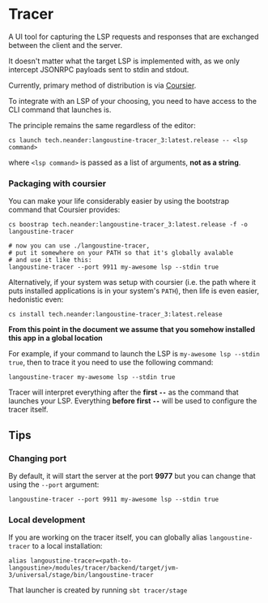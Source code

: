 # Tracer

A UI tool for capturing the LSP requests and responses that are exchanged between the client and the server.

It doesn't matter what the target LSP is implemented with, as we only intercept JSONRPC payloads sent to stdin and stdout.

Currently, primary method of distribution is via [Coursier](https://get-coursier.io/docs/overview).

To integrate with an LSP of your choosing, you need to have access to the CLI command that launches is.

The principle remains the same regardless of the editor:

```
cs launch tech.neander:langoustine-tracer_3:latest.release -- <lsp command>
```

where `<lsp command>` is passed as a list of arguments, **not as a string**.

### Packaging with coursier

You can make your life considerably easier by using the bootstrap command that Coursier provides:

```
cs boostrap tech.neander:langoustine-tracer_3:latest.release -f -o langoustine-tracer

# now you can use ./langoustine-tracer,
# put it somewhere on your PATH so that it's globally avalable
# and use it like this:
langoustine-tracer --port 9911 my-awesome lsp --stdin true
```

Alternatively, if your system was setup with coursier (i.e. the path where it puts 
installed applications is in your system's `PATH`), then life is even easier,
hedonistic even:

```
cs install tech.neander:langoustine-tracer_3:latest.release
```

**From this point in the document we assume that you somehow installed this app in a global location**

For example, if your command to launch the LSP is `my-awesome lsp --stdin true`, then to trace it you need to use the following command:

```
langoustine-tracer my-awesome lsp --stdin true
```

Tracer will interpret everything after the **first `--`** as the command that launches your LSP.
Everything **before first `--`** will be used to configure the tracer itself.

## Tips

### Changing port

By default, it will start the server at the port **9977** but you can change that using the `--port` argument:

```
langoustine-tracer --port 9911 my-awesome lsp --stdin true
```

### Local development

If you are working on the tracer itself, you can globally alias `langoustine-tracer` to a local installation:

```
alias langoustine-tracer=<path-to-langoustine>/modules/tracer/backend/target/jvm-3/universal/stage/bin/langoustine-tracer
```

That launcher is created by running `sbt tracer/stage`
